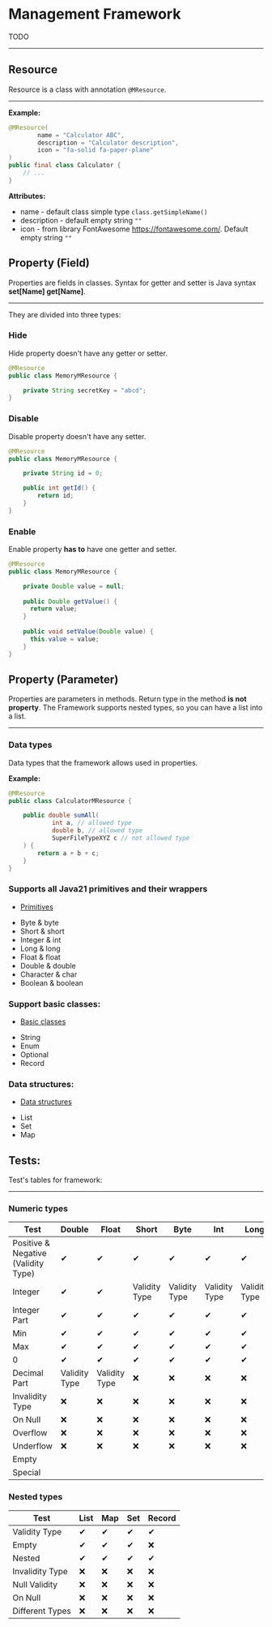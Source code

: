 # Management Framework

TODO

----------------------------------------------------------------------------

## Resource

Resource is a class with annotation ```@MResource```.

----------------------------------------------------

**Example:**

```java
@MResource(
        name = "Calculator ABC",
        description = "Calculator description",
        icon = "fa-solid fa-paper-plane"
)
public final class Calculator {
    // ...
}
```

**Attributes:**

* name - default class simple type ```class.getSimpleName()```
* description - default empty string ```""```
* icon - from library FontAwesome https://fontawesome.com/. Default empty string ```""```

## Property (Field)

Properties are fields in classes. Syntax for getter and setter is Java syntax **set[Name] get[Name]**.

--------------------------------------------------

They are divided into three types:
### Hide
Hide property doesn't have any getter or setter.

```java
@MResource
public class MemoryMResource {

    private String secretKey = "abcd";
}
```

### Disable
Disable property doesn't have any setter.

```java
@MResource
public class MemoryMResource {

    private String id = 0;

    public int getId() {
        return id;
    }
}
```

### Enable
Enable property **has to** have one getter and setter.

```java
@MResource
public class MemoryMResource {

    private Double value = null;
    
    public Double getValue() {
      return value;
    }
    
    public void setValue(Double value) {
      this.value = value;
    }
}
```

## Property (Parameter)

Properties are parameters in methods. Return type in the method **is not property**.
The Framework supports nested types, so you can have a list into a list.

--------------------------------------

### Data types
Data types that the framework allows used in properties.

**Example:**
```java
@MResource
public class CalculatorMResource {

    public double sumAll(
            int a, // allowed type
            double b, // allowed type
            SuperFileTypeXYZ c // not allowed type
    ) {
        return a + b + c;
    }
}
```

### Supports all Java21 primitives and their wrappers

- [Primitives](docs/readme/primitives.md)

* Byte & byte
* Short & short
* Integer & int
* Long & long
* Float & float
* Double & double
* Character & char
* Boolean & boolean

### Support basic classes:

- [Basic classes](docs/readme/basic-classes.md)

* String
* Enum
* Optional
* Record

### Data structures:

- [Data structures](docs/readme/data-structures.md)

* List
* Set
* Map

## Tests:

Test's tables for framework:

--------------------------------------

### Numeric types

| Test                                | Double         | Float          | Short  | Byte          | Int           | Long          | Char         |
|-------------------------------------|----------------|----------------|--------|---------------|---------------|---------------|--------------|
| Positive & Negative (Validity Type) | ✔              | ✔              | ✔      | ✔             | ✔             | ✔             | ✔            |
| Integer                             | ✔              | ✔              | Validity Type      | Validity Type             | Validity Type             | Validity Type             | ✔            |
| Integer Part                        | ✔              | ✔              | ✔      | ✔             | ✔             | ✔             | ✔            |
| Min                                 | ✔              | ✔              | ✔      | ✔             | ✔             | ✔             | ✔            |
| Max                                 | ✔              | ✔              | ✔      | ✔             | ✔             | ✔             | ✔            |
| 0                                   | ✔              | ✔              | ✔      | ✔             | ✔             | ✔             | ✔            |
| Decimal Part                        | Validity Type  | Validity Type  | ❌      | ❌             | ❌            | ❌             | ❌            |
| Invalidity Type                     | ❌             | ❌              | ❌      | ❌             | ❌            | ❌             | ❌            |
| On Null                             | ❌             | ❌              | ❌      | ❌             | ❌            | ❌             | ❌            |
| Overflow                            | ❌             | ❌              | ❌      | ❌             | ❌            | ❌             | ❌            |
| Underflow                           | ❌             | ❌              | ❌      | ❌             | ❌            | ❌             | ❌            |
| Empty                               |                |                |        |               |               |               | ✔            |
| Special                             |                |                |        |               |               |               | ✔            |

### Nested types
| Test            | List | Map  | Set  | Record |
|-----------------|------|------|------|--------|
| Validity Type   | ✔    | ✔    | ✔    | ✔      |
| Empty           | ✔    | ✔    | ✔    | ❌      |
| Nested          | ✔    | ✔    | ✔    | ✔      |
| Invalidity Type | ❌    | ❌    | ❌    | ❌      |
| Null Validity   | ❌    | ❌    | ❌    | ❌      |
| On Null         | ❌    | ❌    | ❌    | ❌      |
| Different Types | ❌    | ❌    | ❌    | ❌      |

